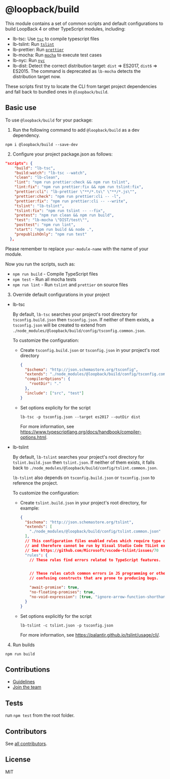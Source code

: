# @loopback/build

This module contains a set of common scripts and default configurations to build LoopBack 4 or other TypeScript modules, including:

- lb-tsc: Use [`tsc`](https://www.typescriptlang.org/docs/handbook/compiler-options.html) to compile typescript files
- lb-tslint: Run [`tslint`](https://github.com/palantir/tslint)
- lb-prettier: Run [`prettier`](https://github.com/prettier/prettier)
- lb-mocha: Run [`mocha`](https://mochajs.org/) to execute test cases
- lb-nyc: Run [`nyc`](https://github.com/istanbuljs/nyc)
- lb-dist: Detect the correct distribution target: `dist` => ES2017, `dist6` => ES2015.
  The command is deprecated as `lb-mocha` detects the distribution target now.

These scripts first try to locate the CLI from target project dependencies and fall back to bundled ones in `@loopback/build`.

## Basic use

To use `@loopback/build` for your package:

1. Run the following command to add `@loopback/build` as a dev dependency.

`npm i @loopback/build --save-dev`

2. Configure your project package.json as follows:

```json
"scripts": {
    "build": "lb-tsc",
    "build:watch": "lb-tsc --watch",
    "clean": "lb-clean",
    "lint": "npm run prettier:check && npm run tslint",
    "lint:fix": "npm run prettier:fix && npm run tslint:fix",
    "prettier:cli": "lb-prettier \"**/*.ts\" \"**/*.js\"",
    "prettier:check": "npm run prettier:cli -- -l",
    "prettier:fix": "npm run prettier:cli -- --write",
    "tslint": "lb-tslint",
    "tslint:fix": "npm run tslint -- --fix",
    "pretest": "npm run clean && npm run build",
    "test": "lb-mocha \"DIST/test\"",
    "posttest": "npm run lint",
    "start": "npm run build && node .",
    "prepublishOnly": "npm run test"
  },
```

Please remember to replace `your-module-name` with the name of your module.

Now you run the scripts, such as:

- `npm run build` - Compile TypeScript files
- `npm test` - Run all mocha tests
- `npm run lint` - Run `tslint` and `prettier` on source files

3. Override default configurations in your project

- lb-tsc

  By default, `lb-tsc` searches your project's root directory for `tsconfig.build.json` then `tsconfig.json`. If neither of them exists, a `tsconfig.json` will be created to extend from `./node_modules/@loopback/build/config/tsconfig.common.json`.

  To customize the configuration:

  - Create `tsconfig.build.json` or `tsconfig.json` in your project's root directory
    ```json
    {
      "$schema": "http://json.schemastore.org/tsconfig",
      "extends": "./node_modules/@loopback/build/config/tsconfig.common.json",
      "compilerOptions": {
        "rootDir": "."
      },
      "include": ["src", "test"]
    }
    ```

  - Set options explicity for the script
    ```
    lb-tsc -p tsconfig.json --target es2017 --outDir dist
    ```

    For more information, see https://www.typescriptlang.org/docs/handbook/compiler-options.html.

- lb-tslint

  By default, `lb-tslint` searches your project's root directory for `tslint.build.json` then `tslint.json`. If neither of them exists, it falls back to `./node_modules/@loopback/build/config/tslint.common.json`.

  `lb-tslint` also depends on `tsconfig.build.json` or `tsconfig.json` to reference the project.

  To customize the configuration:

  - Create `tslint.build.json` in your project's root directory, for example:
    ```json
    {
      "$schema": "http://json.schemastore.org/tslint",
      "extends": [
        "./node_modules/@loopback/build/config/tslint.common.json"
      ],
      // This configuration files enabled rules which require type checking
      // and therefore cannot be run by Visual Studio Code TSLint extension
      // See https://github.com/Microsoft/vscode-tslint/issues/70
      "rules": {
        // These rules find errors related to TypeScript features.


        // These rules catch common errors in JS programming or otherwise
        // confusing constructs that are prone to producing bugs.

        "await-promise": true,
        "no-floating-promises": true,
        "no-void-expression": [true, "ignore-arrow-function-shorthand"]
      }
    }
    ```

  - Set options explicitly for the script
    ```
    lb-tslint -c tslint.json -p tsconfig.json
    ```

    For more information, see https://palantir.github.io/tslint/usage/cli/.

4. Run builds

```
npm run build
```

## Contributions

- [Guidelines](https://github.com/strongloop/loopback-next/blob/master/docs/CONTRIBUTING.md)
- [Join the team](https://github.com/strongloop/loopback-next/issues/110)

## Tests

run `npm test` from the root folder.

## Contributors

See [all contributors](https://github.com/strongloop/loopback-next/graphs/contributors).

## License

MIT
